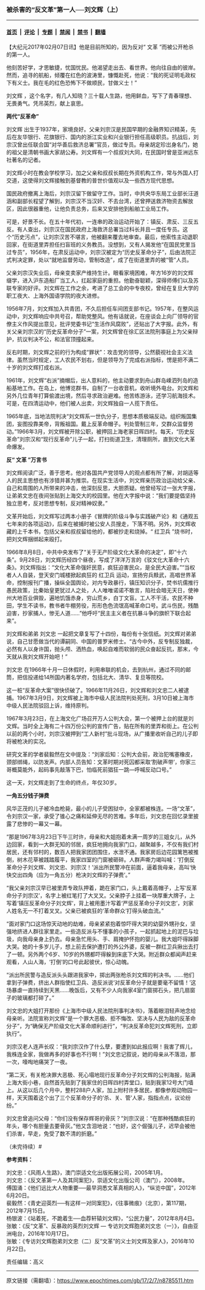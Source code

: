### 被杀害的“反文革”第一人──刘文辉（上）

---

#### [首页](../../../..?n8785511) &nbsp;|&nbsp; [评论](../../../../../epoch-comment?n8785511) &nbsp;|&nbsp; [专题](../../../../../epoch-special?n8785511) &nbsp;|&nbsp; [禁闻](../../../../../epoch-news?n8785511) &nbsp;|&nbsp; [禁书](../../../../../books?n8785511) &nbsp;|&nbsp; [翻墙](https://github.com/gfw-breaker/nogfw/blob/master/README.md?n8785511)


<div class="post_content" id="artbody" itemprop="articleBody">
 <!-- article content begin -->
 <p>
  【大纪元2017年02月07日讯】他是目前所知的，因为反对“
  <ok href="https://www.epochtimes.com/gb/tag/%E6%96%87%E9%9D%A9.html">
   文革
  </ok>
  ”而被公开枪杀的第一人。
 </p>
 <p>
  他刻苦好学，才思敏捷，忧国忧民。他渴望走出去、看世界。他向往自由的彼岸。然而，追寻的航船，倾覆在红色的波涛里，慷慨赴死，他说：“我的死证明毛政权下有义士。我在毛的红色恐怖下不做顺民，甘做义士！”
 </p>
 <p>
  <ok href="https://www.epochtimes.com/gb/tag/%E5%88%98%E6%96%87%E8%BE%89.html">
   刘文辉
  </ok>
  ，这个名字，有几人知晓？三十载人生路，他用鲜血，写下了青春理想、无畏勇气。凭吊英烈，献上哀思。
 </p>
 <p>
  <strong>
   两代“反革命”
   <br/>
  </strong>
 </p>
 <p>
  <ok href="https://www.epochtimes.com/gb/tag/%E5%88%98%E6%96%87%E8%BE%89.html">
   刘文辉
  </ok>
  出生于1937年，家境良好。父亲刘宗汉是民国早期的金融界知识精英，先后在友华银行、花旗银行、国内的浙江实业和兴业银行担任高级职员。抗战后，刘宗汉曾出任联合国“对华善后救济总署”官员，做过专员。母亲胡定珍岀身名门，她的祖父是清朝书画大家胡公寿。刘文辉有一个叔叔刘大同，在民国时曾是亚洲远东社著名的记者。
 </p>
 <p>
  刘文辉小时在教会学校学习，加之父亲和叔叔长期在外资机构工作，常与外国人打交道，这使得刘文辉接触到基督教的普世价值观以及一些西方现代思想。
 </p>
 <p>
  国民政府撤离上海后，刘宗汉留下做留守工作。当时，中共央华东局工业部长汪道涵和副部长程望了解到，刘宗汉不当汉奸、不去台湾，还曾押送救济物资去解放区，因此很器重他，让他负责总务，后来又安排他到船舶工业局工作。
 </p>
 <p>
  可是，好景不长。在五十年代初，一连串的政治运动开始了：镇反、肃反、三反五反。有人查出，刘宗汉在国民政府上海救济总署当过科长并且一度任专员。这个“历史污点”，让刘宗汉苦不堪言，他被翻来覆去地审查。最后，他索性主动退职回家，在街道里弄担任扫盲班的义务教员。没想到，又有人揭发他“在国民党里当过专员”，1956年，在肃反运动中，刘宗汉被定为“历史反革命分子”，后由法院正式判决定罪，处以“就地监督劳动，管制改造”，成了在街道里弄的被“管”人员。
 </p>
 <p>
  父亲刘宗汉失业后，母亲变卖家产维持生计。眼看家境困难，年方16岁的刘文辉缀学，进入沪东造船厂当工人，扛起家庭的重担。他勤奋聪颖，深得师傅们以及苏联专家的好评。刘文辉在工作之余，考进了总工会的中专夜校，曾经在复旦大学的职工夜大、上海外国语学院的夜大进修。
 </p>
 <p>
  1956年7月，刘文辉加入共青团，不久后担任车间团支部书记。1957年，在整风运动中，刘文辉响应中共号召，帮助党整风。他有话就说，在座谈会上向厂领导的官僚主义作风提出意见，批评党委书记“生活作风腐败”，还贴出了大字报。此外，有关父亲刘宗汉的“历史反革命分子”一案，刘文辉曾在徐汇区法院刑事庭上为父亲辩护，抗议判决不公，和法官顶撞起来。
 </p>
 <p>
  反右时期，刘文辉之前的行为构成“罪状”：攻击党的领导，公然藐视社会主义法律。虽然当时规定，工人农民不划右，但是领导为了完成右派指标，愣是把不满二十岁的刘文辉打成右派。
 </p>
 <p>
  1961年，刘文辉“右派”摘帽后，出人意料的，他主动要求到舟山群岛嵊泗列岛的造船基地工作。在岛上，他博览群书，自制了一台收音机，收听境外电台。刘文辉和另外几位青年打算偷渡出境，然后寻求政治避难。他苦练游泳，还学习航海技术。可是，在四清运动中，他们被人出卖，刘文辉独自一人揽下责任。
 </p>
 <p>
  1965年底，当地法院判决“刘文辉系一世仇分子，思想本质极端反动。组织叛国集团，妄图投靠美帝，背叛祖国。戴上反革命帽子。判处管制三年，交群众监督劳动。”1966年3月，刘文辉被开除公职，被押回上海老家日晖四村。每天，“历史反革命”刘宗汉和“现行反革命”儿子一起，打扫街道卫生，清理厕所，直到文化大革命爆发。
  <strong>
   <br/>
  </strong>
 </p>
 <p>
  <strong>
   反“
   <ok href="https://www.epochtimes.com/gb/tag/%E6%96%87%E9%9D%A9.html">
    文革
   </ok>
   ”万言书
  </strong>
 </p>
 <p>
  刘文辉阅读广泛，善于思考。他对各国共产党领导人的观点都有所了解，对胡适等人的民主思想也有涉猎并甚为推崇。在现实生活中，刘文辉亲历政治运动给父亲、自己和周围的人所带来的冲击，他深刻反思，大胆质疑。他曾经写过一张大字报，让弟弟文忠在夜间张贴到上海交大的校园里。他在大字报中说：“我们要提倡坚持独立思考，反对思想专制，反对精神奴隶。”
 </p>
 <p>
  文革开始后，刘文辉写过两本小册子《冒牌的阶级斗争与实践破产论》和《通观五七年来的各项运动》，后来在被捕时被公安人员搜走，下落不明。另外，刘文辉收藏的上千本书，包括父亲和叔叔留给他的，都被抄走和烧掉。“
  <ok href="https://www.epochtimes.com/gb/tag/%E7%BA%A2%E5%8D%AB%E5%85%B5.html">
   红卫兵
  </ok>
  ”烧书时，把刘文辉捆绑起来殴打。
 </p>
 <p>
  1966年8月8日，中共中央发布了“关于无产阶级文化大革命的决定”，即“十六条”。9月28日，刘文辉历经四个昼夜，写成了洋洋万言的《驳文化大革命十六条》。刘文辉指出：“文化大革命强奸民意，疯狂迫害民众，是全民大迫害。”“当权者人人自装，登天安门城楼掀起疯狂的
  <ok href="https://www.epochtimes.com/gb/tag/%E7%BA%A2%E5%8D%AB%E5%85%B5.html">
   红卫兵
  </ok>
  运动，宣扬穷兵黩武，高唱世界革命，控制报刊广播，操纵全国舆论，对内专政暴行，镇压知识分子，焚书坑儒推行愚民政策，比秦始皇更犹过人之处，人人唯唯诺诺不敢言，陷社会暗无天日，使神州大地百业俱毁，遍地饥饿赤身，穷山荒乡，白丁文盲。工人不干活，农民不种田，学生不读书，教书者牛棚劳役，形形色色流氓高喊革命口号。武斗伤民，残酷迫害，抄家捕人，惨无人道……”他呼吁“民主主义者在抗暴斗争的旗帜下联合起来”。
 </p>
 <p>
  刘文辉和弟弟
  <ok href="https://www.epochtimes.com/gb/tag/%E5%88%98%E6%96%87%E5%BF%A0.html">
   刘文忠
  </ok>
  一起把文章复写了十四份，每份有十张信纸。刘文辉对弟弟说，自己甘愿做当代的谭嗣同、中国的普罗米修士。“古今中外，反专制反独裁，必然有人以身许国，抛头颅、洒热血，唤起自难而软弱的民众奋起反抗，那末，今天就从我刘文辉开始吧！”
 </p>
 <p>
  <ok href="https://www.epochtimes.com/gb/tag/%E5%88%98%E6%96%87%E5%BF%A0.html">
   刘文忠
  </ok>
  在1966年十月一日休假时，利用串联的机会，去到杭州，通过不同的邮筒，把信投递给14所国内著名学府，包括北大、清华、复旦等院校。
 </p>
 <p>
  这一桩“反革命大案”很快侦破了。1966年11月26日，刘文辉和刘文忠二人被逮捕。1967年3月9日，刘文辉被上海市中级人民法院判处死刑，3月10日被上海市中级人民法院驳回上诉，维持原判。
 </p>
 <p>
  1967年3月23日，在上海文化广场召开万人公判大会，第一个被押上台的就是刘文辉。当时全上海有二十四万份公判的宣传广告，贴在所有的里弄和街上。在公判以前的两个小时，刘宗汉被押到“工人新村”批斗现场，从广播里收听自己的儿子即将被枪决的实况。
 </p>
 <p>
  研究文革的学者裴毅然在文中提及：“刘家后知：公判大会前，政治犯嘴塞橡皮，颈部绑绳，以防发声。内部人员告知：文革时期对死囚都采取‘割破声带’，你家三哥概莫能外，起码事先敲落下巴，怕临死前猖狂一跳—呼喊反动口号。”
 </p>
 <p>
  这一天，刘文辉走到了生命的终点，年仅30岁。
 </p>
 <p>
  <strong>
   一角五分钱子弹费
  </strong>
 </p>
 <p>
  风华正茂的儿子被冷血枪毙，最小的儿子受困狱中，全家都被株连。一场“文革”，令刘宗汉一家，承受了锥心之痛和延伸无尽的苦难。多年后，刘文忠在回忆录里披露了悲惨的一幕又一幕。
 </p>
 <p>
  “那是1967年3月23日下午三时许，母亲和大姐抱着未满一周岁的三姐女儿，从外边回家，看到一大群无知的邻居，疯狂地拥向我家门口，越聚越多，不仅有我们村居民，还有邻村的，数百人把我家团团围住，水泄不通。我家房后边花园篱笆被推倒，树木花草被践踏履平，我家四室的门窗被砸碎。人群声嘶力竭叫喊：‘打倒反革命分子刘文辉、刘文忠、刘宗汉！’派出所民警冲在前面，逼着我母亲，高叫‘快快交出四角（应为一角五分）枪决刘文辉的子弹费’。”
 </p>
 <p>
  “我父亲刘宗汉早已被里弄专政队押着，跪在家门口，头上戴着高帽子，上写‘反革命分子刘宗汉’，名字上被红笔打了大叉叉。父亲脖子上挂着一块厚重大牌子，上写着‘镇压反革命分子刘文辉’，背上被用墨汁写着‘严惩反革命分子刘文忠’，刘家人姓名无一不打着叉叉。父亲已被疯狂的‘革命群众’打得头破血流。”
 </p>
 <p>
  “面对家门口这场惊天动地的劫难，母亲紧紧抱着惊吓得大哭的幼婴外甥孙女，坚强地挤进人群往家里走。一些造反派与不懂事的小孩子，一起抓起地上的泥巴与垃圾，向我母亲身上扔去。母亲急忙用头、手、肩掩护怀抱的婴儿。我大姐吓得跺脚大哭。她的十多岁儿子，想上前去保护遭打的外公外婆，反被一群红卫兵揪出去打了一顿。另外两个6岁、10岁的外甥都吓得躲到床底下大哭。附近群众都闻声赶来观看，人山人海，‘打倒’的口号此起彼伏，惊心动魄。
 </p>
 <p>
  “派出所民警与造反派头头跟进我家中，掷出两张枪杀刘文辉的判决书。……他们拿到子弹费，挤出人群指使红卫兵、造反派说‘对反革命分子就是要毫不留情！’这场暴虐一直持续到天黑……晚饭后，又有不少人向我家4室门窗掷石头，把几扇窗子的玻璃都打碎了。”
 </p>
 <p>
  刘文忠的大姐打开那份《上海市中级人民法院刑事判决书》，落着眼泪轻声地念给母亲听。法院宣称刘文辉“是一个罪大恶极、拒不悔改、坚决与人民为敌的反革命分子”，为“确保无产阶级文化大革命顺利进行”，“判决反革命犯刘文辉死刑，立即执行”。
 </p>
 <p>
  刘宗汉老人连声长叹：“我刘宗汉作了什么孽，要遭到如此报应啊！我害了辉儿，我株连全家，我做再多的好事也不行啊！”刘文忠记叙说，她的母亲从不落泪，那一次，嚎啕地痛哭了一夜。
 </p>
 <p>
  “第二天，有关枪决罪大恶极、死心塌地现行反革命分子刘文辉的公判海报，贴满上海大街小巷，自然首先贴到了我家住的日晖四村弄堂口，贴到我家12号大门墙上。从这以后几个月中，整村288户人家，加上附村许多居民，都像参观动物园一样，天天围着这个出了三个反革命分子的‘杀、关、管’人家，指指点点，议论纷纷。”
 </p>
 <p>
  刘文忠曾追问父母：“你们没有保存辉哥的骨灰？”刘宗汉说：“在那种残酷疯狂的年头，哪个有胆量去要骨灰。”他又含泪地说：“也好，这个倔强儿子，迟早会被他们杀害，早走，免受了数不清的折磨。”
 </p>
 <p>
  （未完待续）#
 </p>
 <p>
  <strong>
   参考资料：
  </strong>
 </p>
 <p>
  刘文忠：《风雨人生路》，澳门崇适文化出版拓展公司，2005年1月。
  <br/>
  刘文忠：《反文革第一人及其同案犯》，崇适文化出版公司（澳门），2008年。
  <br/>
  傅国涌：《他们远比大人物重要──最早洞悉文革真相的人》，“纵览中国”，2012年6月20日。
  <br/>
  裴毅然：《青史迎英烈──有这样一对同案犯》，《往事微痕》（北京），第117期，2012年7月15日。
  <br/>
  杨银波：《站着死，不跪着生──血荐轩辕刘文辉》，“公民力量”，2012年8月4日。
  <br/>
  张敏：《反“文革”、反暴政的英烈刘文辉 — 专访刘文辉胞弟刘文忠（一）》，自由亚洲电台，2016年10月17日。
  <br/>
  张敏：《专访刘文辉胞弟刘文忠（二）反“文革”的义士刘文辉及家人》，2016年10月22日。
 </p>
 <p>
  责任编辑：高义
 </p>
 <!-- article content end -->
 <div id="below_article_ad">
 </div>
</div>


---

原文链接（需翻墙）：https://www.epochtimes.com/gb/17/2/7/n8785511.htm